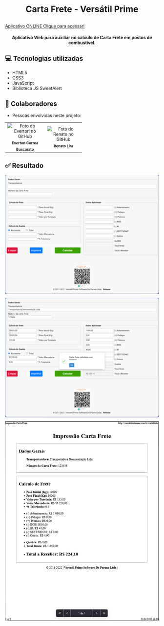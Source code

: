 <h1 align="center" style="margin: 30px 0;" id="title">
    Carta Frete - Versátil Prime 
</h1> 



<a href="https://renatolira-conversormoedas.netlify.app/">Aplicativo ONLINE Clique para acessar!</a> 

<h4 align="center">
  Aplicativo Web para auxiliar no cálculo de Carta Frete em postos de combustível.
</h4>



## :computer: Tecnologias utilizadas

- HTML5
- CSS3
- JavaScript
- Biblioteca JS SweetAlert 



## :handshake: Colaboradores

- Pessoas envolvidas neste projeto:

<table style="width: 50%">
  <tr>
    <td align="center">
      <a href="https://github.com/buscarato" style="text-decoration: none;">
        <img src="https://avatars.githubusercontent.com/u/83957118?v=4" width="100px;" alt="Foto do Everton no GitHub"/><br>
        <sub>
          <b>Everton Correa Buscarato</b>
        </sub>
      </a>
    </td>
    <td align="center">
      <a href="https://github.com/renatoliradev" style="text-decoration: none;">
        <img src="https://avatars.githubusercontent.com/u/82977926?v=4" width="100px;" alt="Foto do Renato no GitHub"/><br>
        <sub>
          <b>Renato Lira</b>
        </sub>
      </a>
    </td>
  </tr>
</table>



## :white_check_mark: Resultado

  <div align="center">
      <img style="margin-bottom: 10px;" alt="project-screenshot-1" src="img/project-screenshot-1.png" />
      <img style="margin-bottom: 10px;" alt="project-screenshot-2" src="img/project-screenshot-2.png" />
      <img alt="project-screenshot-3" src="img/project-screenshot-3.png" />
</div>
